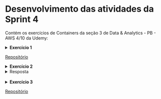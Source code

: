 # Desenvolvimento das atividades da Sprint 4
Contém os exercícios de Containers da seção 3 de Data & Analytics - PB - AWS 4/10 da Udemy:


<details>
<summary>
<b>Exercício 1</b>
</summary>

Construa uma imagem a partir de um arquivo de instruções (Dockerfile) que execute o código carguru.py. Após, execute um container a partir da imagem criada.

</details>

[Repositório](https://github.com/telmacarvalho/programa_de_bolsas_compass/tree/main/Docker/Tarefa_Containers/Ex_1)


<details>
<summary>
<b>Exercício 2</b>
</summary>

É possível reutilizar containers? Em caso positivo, apresente o comando necessário para reiniciar um dos conteiners em seu ambiente Docker. Não sendo possível reutilizar, justifique sua resposta.

</details>


<details>
<summary>
</>Resposta</>
</summary>

É possível reutilizar containers através do comando:\
 ```docker start -i <ex_1>```

</details><br /> 


<details>
<summary>
<b>Exercício 3</b>
</summary>

Agora vamos exercitar a criação de um container que permita receber inputs durante sua execução. Seguem as instruções.

-- Criar novo script Python que implementa o algoritmo a seguir:

1. Receber uma string via input

2. Gerar o hash  da string por meio do algoritmo SHA-1

3. Imprimir o hash em tela, utilizando o método hexdigest

4. Retornar ao passo 1

-- Criar uma imagem Docker chamada mascarar-dados que execute o script Python criado anteriormente

--  Iniciar um container a partir da imagem, enviando algumas palavras para mascaramento

-- Registrar o conteúdo do script Python, arquivo Dockerfile e comando de inicialização do container neste espaço.

</details>

[Repositório](https://github.com/telmacarvalho/programa_de_bolsas_compass/tree/main/Docker/Tarefa_Containers/Ex_3)